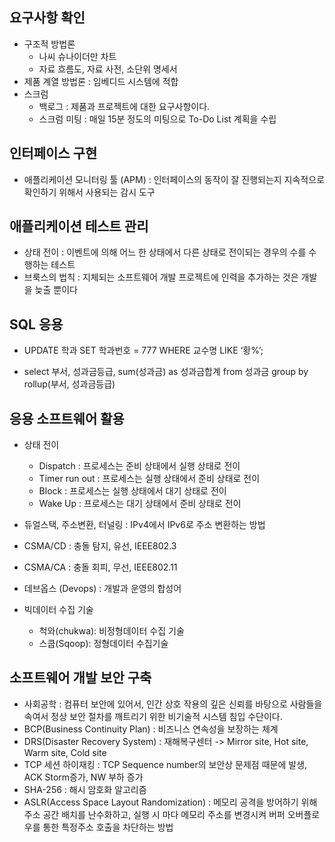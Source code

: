 ## 요구사항 확인
- 구조적 방법론
  - 나씨 슈나이더만 차트
  - 자료 흐름도, 자료 사전, 소단위 명세서
- 제품 계열 방법론 : 임베디드 시스템에 적합
- 스크럼
  - 백로그 : 제품과 프로젝트에 대한 요구사항이다.
  - 스크럼 미팅 : 매일 15분 정도의 미팅으로 To-Do List 계획을 수립

## 인터페이스 구현
- 애플리케이션 모니터링 툴 (APM) : 인터페이스의 동작이 잘 진행되는지 지속적으로 확인하기 위해서 사용되는 감시 도구


## 애플리케이션 테스트 관리
- 상태 전이 : 이벤트에 의해 어느 한 상태에서 다른 상태로 전이되는 경우의 수를 수행하는 테스트
- 브룩스의 법칙 : 지체되는 소프트웨어 개발 프로젝트에 인력을 추가하는 것은 개발을 늦출 뿐이다

## SQL 응용
- UPDATE 학과
  SET 학과번호 = 777
  WHERE 교수명 LIKE ‘황%’;
  
- select 부서, 성과금등급, sum(성과금) as 성과금합계
  from 성과금
  group by rollup(부서, 성과금등급)
  
## 응용 소프트웨어 활용
- 상태 전이
  - Dispatch : 프로세스는 준비 상태에서 실행 상태로 전이
  - Timer run out : 프로세스는 실행 상태에서 준비 상태로 전이
  - Block : 프로세스는 실행 상태에서 대기 상태로 전이
  - Wake Up : 프로세스는 대기 상태에서 준비 상태로 전이
  
- 듀얼스택, 주소변환, 터널링 : IPv4에서 IPv6로 주소 변환하는 방법
- CSMA/CD : 충돌 탐지, 유선, IEEE802.3
- CSMA/CA : 충돌 회피, 무선, IEEE802.11
- 데브옵스 (Devops) : 개발과 운영의 합성어
- 빅데이터 수집 기술 
  - 척와(chukwa): 비정형데이터 수집 기술
  - 스쿱(Sqoop): 정형데이터 수집기술


## 소프트웨어 개발 보안 구축
- 사회공학 : 컴퓨터 보안에 있어서, 인간 상호 작용의 깊은 신뢰를 바탕으로 사람들을 속여서 정상 보안 절차를 깨트리기 위한 비기술적 시스템 침입 수단이다.
- BCP(Business Continuity Plan) : 비즈니스 연속성을 보장하는 체계
- DRS(Disaster Recovery System) : 재해복구센터 -> Mirror site, Hot site, Warm site, Cold site
- TCP 세션 하이재킹 : TCP Sequence number의 보안상 문제점 때문에 발생, ACK Storm증가, NW 부하 증가
- SHA-256 : 해시 암호화 알고리즘
- ASLR(Access Space Layout Randomization) : 메모리 공격을 방어하기 위해 주소 공간 배치를 난수화하고, 실행 시 마다 메모리 주소를 변경시켜 버퍼 오버플로우를 통한 특정주소 호출을 차단하는 방법

